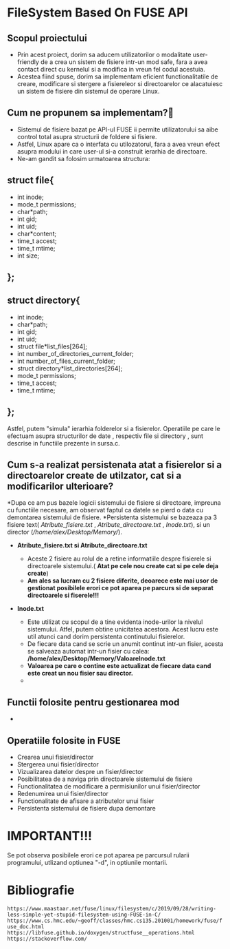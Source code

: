 # FileSystem Based On FUSE API 

## Scopul proiectului
* Prin acest proiect, dorim sa aducem utilizatorilor o modalitate user-friendly de a crea un sistem de fisiere intr-un mod safe, fara a avea contact direct cu kernelul si a modifica in vreun fel codul acestuia.
* Acestea fiind spuse, dorim sa implementam eficient functionalitatile de creare, modificare si stergere a fisiereleor si directoarelor ce alacatuiesc un sistem de fisiere din sistemul de operare Linux.
    
## Cum ne propunem sa implementam?🤔
* Sistemul de fisiere bazat pe API-ul FUSE ii permite utilizatorului sa aibe control total asupra structurii de foldere si fisiere. 
* Astfel, Linux apare ca o interfata cu utilozatorul, fara a avea vreun efect asupra modului in care user-ul si-a construit ierarhia de directoare.
* Ne-am gandit sa folosim urmatoarea structura:

## struct file{
* int inode;
*  mode_t permissions;
* char*path;
* 	int gid;
* 	int uid;
* 	char*content;
* 	time_t accest;
* 	time_t mtime;
*    int size;
## };   

## struct directory{
* 	int inode;
* 	char*path;
* 	int gid;
* 	int uid;
* 	struct file*list_files[264];
* 	int number_of_directories_current_folder;
*   int number_of_files_current_folder;
* 	struct directory*list_directories[264];
* 	mode_t permissions;
* 	time_t accest;
* 	time_t mtime;
## };

   Astfel, putem "simula" ierarhia folderelor si a fisierelor. Operatiile pe care le efectuam asupra structurilor de date , respectiv file si directory , sunt descrise in functiile prezente in sursa.c.

## Cum s-a realizat persistenata atat a fisierelor si a directoarelor create de utilzator, cat si a modificarilor ulterioare?
   *Dupa ce am pus bazele logicii sistemului de fisiere si directoare, impreuna cu functiile necesare, am observat faptul ca datele se pierd o data cu demontarea sistemului de fisiere.
   *Persistenta sistemului se bazeaza pa 3 fisiere text( _Atribute_fisiere.txt_ , _Atribute_directoare.txt_ , _Inode.txt_), si un director (_/home/alex/Desktop/Memory/_).

* **Atribute_fisiere.txt si Atribute_directoare.txt**
  * Aceste 2 fisiere au rolul de a retine informatiile despre fisierele si directoarele sistemului.( **Atat pe cele nou create cat si pe cele deja create**)
  * **Am ales sa lucram cu 2 fisiere diferite, deoarece este mai usor de gestionat posibilele erori ce pot aparea pe parcurs si de separat directoarele si fiserele!!!**


 * **Inode.txt**
   * Este utilizat cu scopul de a tine evidenta inode-urilor la nivelul sistemului. Atfel, putem obtine unicitatea acestora. Acest lucru este util atunci cand dorim persistenta continutului fisierelor.
   * De fiecare data cand se scrie un anumit continut intr-un fisier, acesta se salveaza automat intr-un fisier cu calea: **/home/alex/Desktop/Memory/ValoareInode.txt**
   * **Valoarea pe care o contine este actualizat de fiecare data cand este creat un nou fisier sau director.**
   * 
## Functii folosite pentru gestionarea mod
   *
 
## Operatiile folosite in FUSE
* Crearea unui fisier/director
* Stergerea unui fisier/director
* Vizualizarea datelor despre un fisier/director
* Posibilitatea de a naviga prin directoarele sistemului de fisiere
* Functionalitatea de modificare a permisiunilor unui fisier/director
* Redenumirea unui fisier/director
* Functionalitate de afisare a atributelor unui fisier
* Persistenta sistemului de fisiere dupa demontare

# IMPORTANT!!!
Se pot observa posibilele erori ce pot aparea pe parcursul rularii programului, utlizand optiunea "-d", in optiunile montarii.


# Bibliografie
  `https://www.maastaar.net/fuse/linux/filesystem/c/2019/09/28/writing-less-simple-yet-stupid-filesystem-using-FUSE-in-C/`
  `https://www.cs.hmc.edu/~geoff/classes/hmc.cs135.201001/homework/fuse/fuse_doc.html`
  `https://libfuse.github.io/doxygen/structfuse__operations.html`
  `https://stackoverflow.com/`
